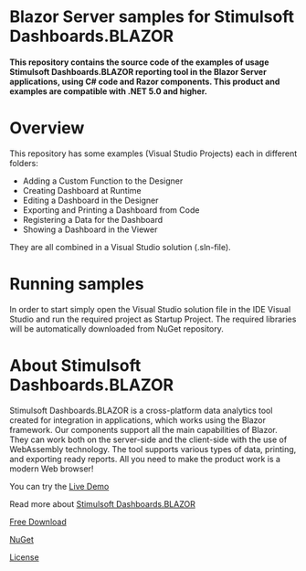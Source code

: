 # Blazor Server samples for Stimulsoft Dashboards.BLAZOR

#### This repository contains the source code of the examples of usage Stimulsoft Dashboards.BLAZOR reporting tool in the Blazor Server applications, using C# code and Razor components. This product and examples are compatible with .NET 5.0 and higher.

# Overview
This repository has some examples (Visual Studio Projects) each in different folders:
* Adding a Custom Function to the Designer
* Creating Dashboard at Runtime
* Editing a Dashboard in the Designer
* Exporting and Printing a Dashboard from Code
* Registering a Data for the Dashboard
* Showing a Dashboard in the Viewer

They are all combined in a Visual Studio solution (.sln-file).

# Running samples
In order to start simply open the Visual Studio solution file in the IDE Visual Studio and run the required project as Startup Project. The required libraries will be automatically downloaded from NuGet repository.

# About Stimulsoft Dashboards.BLAZOR
Stimulsoft Dashboards.BLAZOR is a cross-platform data analytics tool created for integration in applications, which works using the Blazor framework. Our components support all the main capabilities of Blazor. They can work both on the server-side and the client-side with the use of WebAssembly technology. The tool supports various types of data, printing, and exporting ready reports. All you need to make the product work is a modern Web browser!

You can try the [Live Demo](http://demo.stimulsoft.com/#Net)

Read more about [Stimulsoft Dashboards.BLAZOR](https://www.stimulsoft.com/en/products/dashboards-blazor)

[Free Download](https://www.stimulsoft.com/en/downloads)

[NuGet](https://www.nuget.org/packages/Stimulsoft.Dashboards.Blazor)

[License](LICENSE.md)
